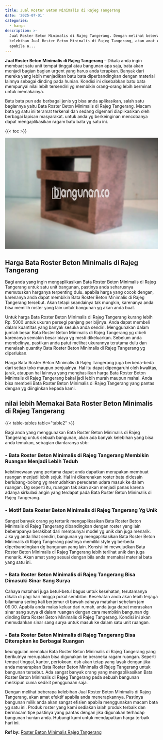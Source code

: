 ```yaml
---
title: Jual Roster Beton Minimalis di Rajeg Tangerang
date: '2025-07-01'
categories:
  - harga
description: >-
  Jual Roster Beton Minimalis di Rajeg Tangerang. Dengan melihat beberapa
  kelebihan Jual Roster Beton Minimalis di Rajeg Tangerang, akan amat efektif
  apabila a...
---
```


**Jual Roster Beton Minimalis di Rajeg Tangerang** – Dikala anda ingin membuat satu unit tempat tinggal atau bangunan apa saja, bata akan menjadi bagian bagian urgent yang harus anda terapkan. Banyak dari mereka yang lebih menjadikan batu bata diperbandingkan dengan material lainnya sebagai dinding pada hunian. Kondisi ini disebabkan batu bata mempunyai nilai lebih tersendiri yg membikin orang-orang lebih berminat untuk memakainya.

Batu bata pun ada berbagai jenis yg bisa anda aplikasikan, salah satu bagiannya yaitu Bata Roster Beton Minimalis di Rajeg Tangerang. Macam bata yg satu ini teramat terkenal dan sedang digemari diaplikasikan oleh berbagai lapisan masyarakat. untuk anda yg berkeinginan mencobanya dapat mengaplikasikan ragam batu bata yg satu ini.

{{< toc >}}

![Jual Roster Beton Minimalis di Rajeg Tangerang](/images/bata-roster-minimalis-30.png)

## Harga Bata Roster Beton Minimalis di Rajeg Tangerang

Bagi anda yang ingin mengaplikasikan Bata Roster Beton Minimalis di Rajeg Tangerang untuk satu unit bangunan, pastinya anda seharusnya memutuskan harganya terpenting dulu. apabila harga yang cocok dengan, karenanya anda dapat membikin Bata Roster Beton Minimalis di Rajeg Tangerang tersebut. Akan tetapi seandainya tak mungkin, karenanya anda bisa memilih roster yang lain untuk bangunan yg akan anda buat.

Untuk harga Bata Roster Beton Minimalis di Rajeg Tangerang kurang lebih Rp. 5000 untuk ukuran persegi panjang per bijinya. Anda dapat membeli dalam kuantitas yang banyak sesuka anda sendiri. Menggunakan dalam jumlah besar Bata Roster Beton Minimalis di Rajeg Tangerang yg dibeli karenanya semakin besar biaya yg mesti dikeluarkan. Sebelum anda membelinya, pastikan anda patut melihat ukurannya terutama dulu dan menelaah quantity Bata Roster Beton Minimalis di Rajeg Tangerang yg diperlukan.

Harga Bata Roster Beton Minimalis di Rajeg Tangerang juga berbeda-beda dari setiap toko maupun penjualnya. Hal itu dapat dipengaruhi oleh kwalitas, jarak, ataupun hal lainnya yang menghasilkan harga Bata Roster Beton Minimalis di Rajeg Tangerang bakal jadi lebih murah maupun mahal. Anda bisa membeli Bata Roster Beton Minimalis di Rajeg Tangerang yang pantas dengan yg diinginkan kepada kami.

## nilai lebih Memakai Bata Roster Beton Minimalis di Rajeg Tangerang

{{< table-tables table="table2" >}}

Bagi anda yang menggunakan Bata Roster Beton Minimalis di Rajeg Tangerang untuk sebuah bangunan, akan ada banyak kelebihan yang bisa anda temukan, sebagian diantaranya sbb:

### \- Bata Roster Beton Minimalis di Rajeg Tangerang Membikin Ruangan Menjadi Lebih Teduh

keistimewaan yang pertama dapat anda dapatkan merupakan membuat ruangan menjadi lebih sejuk. Hal ini dikarenakan roster bata didesain berlubang-bolong yg memudahkan peredaran udara masuk ke dalam ruangan. Dg seperti itu, ruangan tak akan akan menjadi panas karena adanya sirkulasi angin yang terdapat pada Bata Roster Beton Minimalis di Rajeg Tangerang.

### \- Motif Bata Roster Beton Minimalis di Rajeg Tangerang Yg Unik

Sangat banyak orang yg tertarik mengaplikasikan Bata Roster Beton Minimalis di Rajeg Tangerang dibandingkan dengan roster yang lain beberapanya berakibat dari mempunyai model yg unik dan juga menarik. Jika yg anda lihat sendiri, bangunan yg mengaplikasikan Bata Roster Beton Minimalis di Rajeg Tangerang pastinya memiliki style yg berbeda diperbandingkan dg bangunan yang lain. Konsisi ini mewujudkan Bata Roster Beton Minimalis di Rajeg Tangerang lebih terlihat unik dan juga menarik. Akan amat yang sesuai dengan bila anda memakai material bata yang satu ini.

### \- Bata Roster Beton Minimalis di Rajeg Tangerang Bisa Dimasuki Sinar Sang Surya

Cahaya matahari juga betul-betul bagus untuk kesehatan, terutamanya dikala di pagi hari hingga pukul sembilan. Kesehatan anda akan lebih terjaga bilamana sering kali berjemur di bawah cahaya matahari sebelum jam 09.00. Apabila anda malas keluar dari rumah, anda juga dapat merasakan sinar sang surya di dalam ruangan dengan cara membikin bangunan dg dinding Bata Roster Beton Minimalis di Rajeg Tangerang. Kondisi ini akan memudahkan sinar sang surya untuk masuk ke dalam satu unit ruangan.

### \- Bata Roster Beton Minimalis di Rajeg Tangerang Bisa Diterapkan ke Berbagai Ruangan

keunggulan memakai Bata Roster Beton Minimalis di Rajeg Tangerang yang berikutnya merupakan bisa digunakan ke beraneka ragam ruangan. Seperti tempat tinggal, kantor, pertokoan, dsb akan tetap yang layak dengan jika anda menerapkan Bata Roster Beton Minimalis di Rajeg Tangerang untuk bangunan tersebut. Ada sangat banyak orang yang mengaplikasikan Bata Roster Beton Minimalis di Rajeg Tangerang pada sebuah bangunan meskipun cuma sedikit penggunaan saja.

Dengan melihat beberapa kelebihan Jual Roster Beton Minimalis di Rajeg Tangerang, akan amat efektif apabila anda menerapkannya. Pastinya bangunan milik anda akan sangat efisien apabila menggunakan macam bata yg satu ini. Produk roster yang kami sediakan ialah produk terbaik dan bermacam tipe pastinya yang pantas dengan jika digunakan terhadap bangunan hunian anda. Hubungi kami untuk mendapatkan harga terbaik hari ini.

**Ref by:** [Roster Beton Minimalis Rajeg Tangerang](https://id.wikipedia.org/wiki/Roster)
